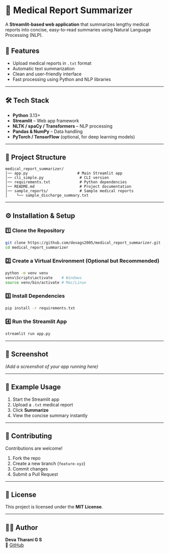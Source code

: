 # 🏥 Medical Report Summarizer

A **Streamlit-based web application** that summarizes lengthy medical reports into concise, easy-to-read summaries using Natural Language Processing (NLP).

## 📌 Features
- Upload medical reports in `.txt` format
- Automatic text summarization
- Clean and user-friendly interface
- Fast processing using Python and NLP libraries

---

## 🛠️ Tech Stack
- **Python** 3.13+
- **Streamlit** – Web app framework
- **NLTK / spaCy / Transformers** – NLP processing
- **Pandas & NumPy** – Data handling
- **PyTorch / TensorFlow** (optional, for deep learning models)

---

## 📂 Project Structure
```
medical_report_summarizer/
│── app.py                      # Main Streamlit app
│── cli_simple.py                # CLI version
│── requirements.txt             # Python dependencies
│── README.md                    # Project documentation
│── sample_reports/              # Sample medical reports
│    └── sample_discharge_summary.txt
```

---

## ⚙️ Installation & Setup

### 1️⃣ Clone the Repository
```bash
git clone https://github.com/devags2005/medical_report_summarizer.git
cd medical_report_summarizer
```

### 2️⃣ Create a Virtual Environment (Optional but Recommended)
```bash
python -m venv venv
venv\Scripts\activate    # Windows
source venv/bin/activate # Mac/Linux
```

### 3️⃣ Install Dependencies
```bash
pip install -r requirements.txt
```

### 4️⃣ Run the Streamlit App
```bash
streamlit run app.py
```

---

## 📸 Screenshot
*(Add a screenshot of your app running here)*

---

## 🧪 Example Usage
1. Start the Streamlit app
2. Upload a `.txt` medical report
3. Click **Summarize**
4. View the concise summary instantly

---

## 🤝 Contributing
Contributions are welcome!  
1. Fork the repo
2. Create a new branch (`feature-xyz`)
3. Commit changes
4. Submit a Pull Request

---

## 📄 License
This project is licensed under the **MIT License**.

---

## 👩‍💻 Author
**Deva Tharani G S**  
🔗 [GitHub](https://github.com/devags2005)
